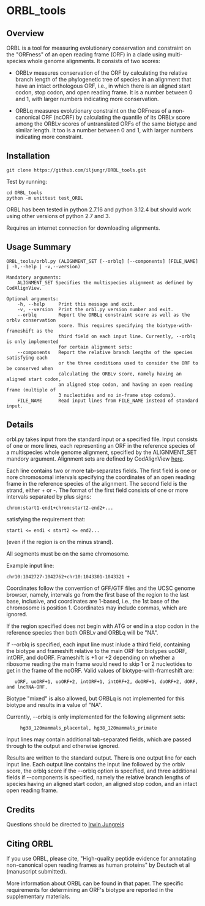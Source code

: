 # ORBL_tools

## Overview

ORBL is a tool for measuring evolutionary conservation and constraint on the "ORFness"
of an open reading frame (ORF) in a clade using multi-species whole genome alignments.
It consists of two scores:
- ORBLv measures conservation of the ORF by calculating the relative branch length of 
  the phylogenetic tree of species in an alignment that have an intact orthologous ORF, 
  i.e., in which there is an aligned start codon, stop codon, and open reading frame. 
  It is a number between 0 and 1, with larger numbers indicating more conservation.


- ORBLq measures evolutionary constraint on the ORFness of a non-canonical ORF (ncORF)
  by calculating the quantile of its ORBLv score among the ORBLv scores of untranslated 
  ORFs of the same biotype and similar length. It too is a number between 0 and 1, with 
  larger numbers indicating more constraint.

## Installation

```
git clone https://github.com/iljungr/ORBL_tools.git
```

Test by running:
```
cd ORBL_tools
python -m unittest test_ORBL
```

ORBL has been tested in python 2.7.16 and python 3.12.4 but should work using other versions of
python 2.7 and 3.

Requires an internet connection for downloading alignments.

## Usage Summary

```
ORBL_tools/orbl.py (ALIGNMENT_SET [--orblq] [--components] [FILE_NAME] | -h,--help | -v,--version)

Mandatory arguments:
    ALIGNMENT_SET Specifies the multispecies alignment as defined by CodAlignView.

Optional arguments:
    -h, --help     Print this message and exit.
    -v, --version  Print the orbl.py version number and exit.
    --orblq        Report the ORBLq constraint score as well as the orblv conservation 
                   score. This requires specifying the biotype-with-frameshift as the 
                   third field on each input line. Currently, --orblq is only implemented 
                   for certain alignment sets:
    --components   Report the relative branch lengths of the species satisfying each
                   or the three conditions used to consider the ORF to be conserved when
                   calculating the ORBLv score, namely having an aligned start codon, 
                   an aligned stop codon, and having an open reading frame (multiple of
                   3 nucleotides and no in-frame stop codons).
    FILE_NAME      Read input lines from FILE_NAME instead of standard input.
```

## Details

orbl.py takes input from the standard input or a specified file. Input consists of one 
or more lines, each representing an ORF in the reference species of a multispecies whole 
genome alignment, specified by the ALIGNMENT_SET mandory argument. Alignment sets are
defined by CodAlignView [here](https://data.broadinstitute.org/compbio1/cav.php?Alnsets). 

Each line contains two or more tab-separates fields. The first field is one or nore
chromosomal intervals specifying the coordinates of an open reading frame in the 
reference species of the alignment. The second field is the strand, either + or -. 
The format of the first field consists of one or more intervals separated by plus signs: 
```
chrom:start1-end1+chrom:start2-end2+... 
```
satisfying the requirement that:
```
start1 <= end1 < start2 <= end2... 
```
(even if the region is on the minus strand). 

All segments must be on the same chromosome.

Example input line:
```
chr10:1042727-1042762+chr10:1043301-1043321 +
```
Coordinates follow the convention of GFF/GTF files and the UCSC genome browser, namely, 
intervals go from the first base of the region to the last base, inclusive, and 
coordinates are 1-based, i.e., the 1st base of the chromosome is position 1. Coordinates
may include commas, which are ignored. 

If the region specified does not begin with ATG or end in a stop codon in the reference 
species then both ORBLv and ORBLq will be "NA".

If --orblq is specified, each input line must inlude a third field, containing the biotype 
and frameshift relative to the main ORF for biotypes uoORF, intORF, and doORF. Frameshift
is +1 or +2 depending on whether a ribosome reading the main frame would need to skip 
1 or 2 nucleotides to get in the frame of the ncORF. Valid values of
biotype-with-frameshift are:
```
   uORF, uoORF+1, uoORF+2, intORF+1, intORF+2, doORF+1, doORF+2, dORF, and lncRNA-ORF.
```
Biotype "mixed" is also allowed, but ORBLq is not implemented for this biotype and 
results in a value of "NA".

Currently, --orblq is only implemented for the following alignment sets:
```
     hg38_120mammals_placental, hg38_120mammals_primate
```
Input lines may contain additional tab-separated fields, which are passed through to 
the output and otherwise ignored. 

Results are written to the standard output. There is one output line for each input line. 
Each output line contains the input line followed by the orblv score, the orblq score 
if the --orblq option is specified, and three additional fields if --components is 
specified, namely the relative branch lengths of species having an aligned start codon, 
an aligned stop codon, and an intact open reading frame.

## Credits

Questions should be directed to [Irwin Jungreis](mailto:iljungr@csail.mit.edu)

## Citing ORBL

If you use ORBL, please cite, "High-quality peptide evidence for 
annotating non-canonical open reading frames as human proteins" by Deutsch et al 
(manuscript submitted). 

More information about ORBL can be found in that paper. The specific requirements 
for determining an ORF's biotype are reported in the supplementary materials.
